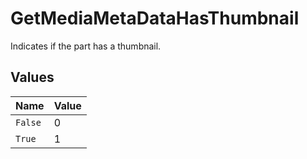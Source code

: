 # GetMediaMetaDataHasThumbnail

Indicates if the part has a thumbnail.


## Values

| Name    | Value   |
| ------- | ------- |
| `False` | 0       |
| `True`  | 1       |